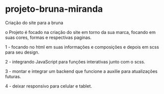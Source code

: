 # projeto-bruna-miranda
 Criação do site para a bruna

o Projeto é focado na criação do site em torno da sua marca, focando em suas cores, formas e respectivas paginas.

1 - focando no html em suas informações e composições e depois em scss para seu design.

2 - integrando JavaScript para funções interativas junto com o scss.

3 - montar e integrar um backend que funcione a auxilie para atualizações futuras.

4 - deixar responsivo para celular e tablet.